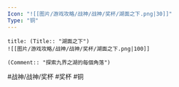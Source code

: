 ```yaml
---
Icon: "![[图片/游戏攻略/战神/战神/奖杯/湖面之下.png|30]]"
Type: "铜"
---
```

```ad-common-bronze-trophy
title: (Title:: "湖面之下")
![[图片/游戏攻略/战神/战神/奖杯/湖面之下.png|100]]

(Comment:: "探索九界之湖的每個角落")
```

#战神/战神/奖杯 #奖杯 #铜
